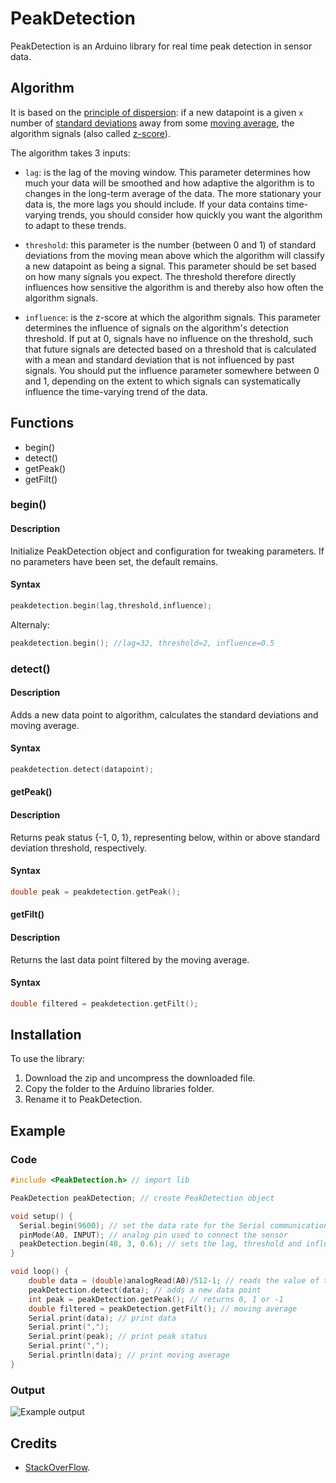 # PeakDetection

PeakDetection is an Arduino library for real time peak detection in sensor data.

## Algorithm

It is based on the [principle of dispersion](https://en.wikipedia.org/wiki/Statistical_dispersion): if a new datapoint is a given `x` number of [standard deviations](https://en.wikipedia.org/wiki/Standard_deviation) away from some [moving average](https://en.wikipedia.org/wiki/Moving_average), the algorithm signals (also called [z-score](https://en.wikipedia.org/wiki/Standard_score)).

The algorithm takes 3 inputs:

* `lag`: is the lag of the moving window. This parameter determines how much your data will be smoothed and how adaptive the algorithm is to changes in the long-term average of the data. The more stationary your data is, the more lags you should include. If your data contains time-varying trends, you should consider how quickly you want the algorithm to adapt to these trends.

* `threshold`: this parameter is the number (between 0 and 1) of standard deviations from the moving mean above which the algorithm will classify a new datapoint as being a signal. This parameter should be set based on how many signals you expect. The threshold therefore directly influences how sensitive the algorithm is and thereby also how often the algorithm signals.

* `influence`: is the z-score at which the algorithm signals. This parameter determines the influence of signals on the algorithm's detection threshold. If put at 0, signals have no influence on the threshold, such that future signals are detected based on a threshold that is calculated with a mean and standard deviation that is not influenced by past signals. You should put the influence parameter somewhere between 0 and 1, depending on the extent to which signals can systematically influence the time-varying trend of the data.

## Functions

- begin()
- detect()
- getPeak()
- getFilt()

### begin()

#### Description

Initialize PeakDetection object and configuration for tweaking parameters. If no parameters have been set, the default remains.

#### Syntax

```C++
peakdetection.begin(lag,threshold,influence);
```

Alternaly:

```C++
peakdetection.begin(); //lag=32, threshold=2, influence=0.5
```

### detect()

#### Description

Adds a new data point to algorithm, calculates the standard deviations and moving average.

#### Syntax

```C++
peakdetection.detect(datapoint);
```

#### getPeak()

#### Description

Returns peak status {-1, 0, 1}, representing below, within or above standard deviation threshold, respectively.

#### Syntax

```C++
double peak = peakdetection.getPeak();
```

#### getFilt()

#### Description

Returns the last data point filtered by the moving average.

#### Syntax

```C++
double filtered = peakdetection.getFilt();
```

## Installation

To use the library:

1. Download the zip and uncompress the downloaded file.
2. Copy the folder to the Arduino libraries folder.
3. Rename it to PeakDetection.

## Example

### Code

```C++
#include <PeakDetection.h> // import lib

PeakDetection peakDetection; // create PeakDetection object

void setup() {
  Serial.begin(9600); // set the data rate for the Serial communication
  pinMode(A0, INPUT); // analog pin used to connect the sensor
  peakDetection.begin(48, 3, 0.6); // sets the lag, threshold and influence
}

void loop() {
    double data = (double)analogRead(A0)/512-1; // reads the value of the sensor and converts to a range between -1 and 1
    peakDetection.detect(data); // adds a new data point
    int peak = peakDetection.getPeak(); // returns 0, 1 or -1
    double filtered = peakDetection.getFilt(); // moving average
    Serial.print(data); // print data
    Serial.print(",");
    Serial.print(peak); // print peak status
    Serial.print(",");
    Serial.println(data); // print moving average
}
```

### Output

![Example output](example.gif)

## Credits

* [StackOverFlow](https://stackoverflow.com/questions/22583391/peak-signal-detection-in-realtime-timeseries-data).
